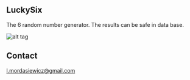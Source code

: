 ## LuckySix

The 6 random number generator. The results can be safe in data base.

![alt tag](https://github.com/mlukasz7/LuckySix/blob/master/luckysix.gif?raw=true)

## Contact

l.mordasiewicz@gmail.com
